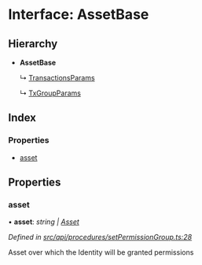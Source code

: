 # Interface: AssetBase

## Hierarchy

* **AssetBase**

  ↳ [TransactionsParams](transactionsparams.md)

  ↳ [TxGroupParams](txgroupparams.md)

## Index

### Properties

* [asset](assetbase.md#asset)

## Properties

###  asset

• **asset**: *string | [Asset](../classes/asset.md)*

*Defined in [src/api/procedures/setPermissionGroup.ts:28](https://github.com/PolymathNetwork/polymesh-sdk/blob/38ee8078/src/api/procedures/setPermissionGroup.ts#L28)*

Asset over which the Identity will be granted permissions
